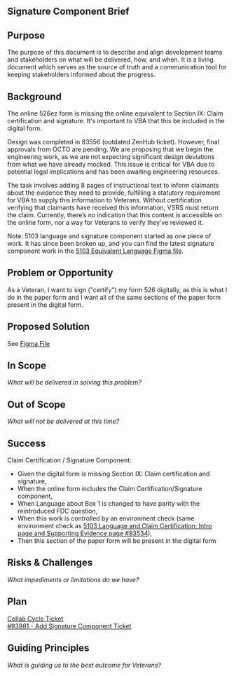 ## **Signature Component Brief**

## **Purpose**

The purpose of this document is to describe and align development teams and stakeholders on what will be delivered, how, and when. It is a living document which serves as the source of truth and a communication tool for keeping stakeholders informed about the progress.

## **Background**

The online 526ez form is missing the online equivalent to Section IX: Claim certification and signature. It's important to VBA that this be included in the digital form. 

Design was completed in 83556 (outdated ZenHub ticket). However, final approvals from OCTO are pending. We are proposing that we begin the engineering work, as we are not expecting significant design deviations from what we have already mocked. This issue is critical for VBA due to potential legal implications and has been awaiting engineering resources.

The task involves adding 8 pages of instructional text to inform claimants about the evidence they need to provide, fulfilling a statutory requirement for VBA to supply this information to Veterans. Without certification verifying that claimants have received this information, VSRS must return the claim. Currently, there’s no indication that this content is accessible on the online form, nor a way for Veterans to verify they’ve reviewed it.

Note: 5103 language and signature component started as one piece of work. It has since been broken up, and you can find the latest signature component work in the [5103 Equivalent Language Figma file](https://www.figma.com/design/igOOQi5BOTgQQJYA9X2G3M/526-%2F-5103-Equivalent-Language-%2F--Paper-Sync?t=Ebup2v1mov35gsan-0).

## **Problem or Opportunity**

As a Veteran, I want to sign ("certify") my form 526 digitally, as this is what I do in the paper form and I want all of the same sections of the paper form present in the digital form.

## **Proposed Solution**

See [Figma File](https://www.figma.com/design/vGmWQ20fJewxOvx3cuofpe/\(526ez\)-Signature-Component?node-id=0-1&t=hlq2oR2BH47yxICA-1)

## **In Scope**

*What will be delivered in solving this problem?*

## **Out of Scope**

*What will not be delivered at this time?*

## **Success**

Claim Certification / Signature Component:

* Given the digital form is missing Section IX: Claim certification and signature,  
* When the online form includes the Claim Certification/Signature component,  
* When Language about Box 1 is changed to have parity with the reintroduced FDC question,  
* When this work is controlled by an environment check (same environment check as [5103 Language and Claim Certification: Intro page and Supporting Evidence page \#83534](https://github.com/department-of-veterans-affairs/va.gov-team/issues/83534)),  
* Then this section of the paper form will be present in the digital form

## **Risks & Challenges**

*What impediments or limitations do we have?*

## **Plan**

[Collab Cycle Ticket](https://github.com/department-of-veterans-affairs/va.gov-team/issues/82160)  
[\#93981 \- Add Signature Component Ticket](https://github.com/orgs/department-of-veterans-affairs/projects/1268/views/17?pane=issue&itemId=81664149&issue=department-of-veterans-affairs%7Cva.gov-team%7C93981)

## **Guiding Principles**

*What is guiding us to the best outcome for Veterans?*  
